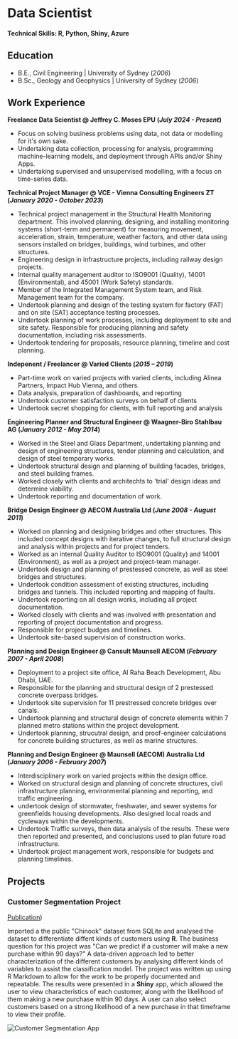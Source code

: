 # Data Scientist

#### Technical Skills: R, Python, Shiny, Azure

## Education
- B.E., Civil Engineering | University of Sydney (_2006_)
- B.Sc., Geology and Geophysics | University of Sydney (_2006_)

## Work Experience
**Freelance Data Scientist @ Jeffrey C. Moses EPU (_July 2024 - Present_)**
- Focus on solving business problems using data, not data or modelling for it's own sake.
- Undertaking data collection, processing for analysis, programming machine-learning models, and deployment through APIs and/or Shiny Apps.
- Undertaking supervised and unsupervised modelling, with a focus on time-series data.

**Technical Project Manager @ VCE - Vienna Consulting Engineers ZT (_January 2020 - October 2023_)**
- Technical project management in the Structural Health Monitoring department. This involved planning, designing, and installing monitoring systems (short-term and permanent) for measuring movement, acceleration, strain, temperature, weather factors, and other data using sensors installed on bridges, buildings, wind turbines, and other structures.
- Engineering design in infrastructure projects, including railway design projects.
- Internal quality management auditor to ISO9001 (Quality), 14001 (Environmental), and 45001 (Work Safety) standards.
- Member of the Integrated Management System team, and Risk Management team for the company.
- Undertook planning and design of the testing system for factory (FAT) and on site (SAT) acceptance testing processes.
- Undertook planning of work processes, including deployment to site and site safety. Responsible for producing planning and safety documentation, including risk assessments.
- Undertook tendering for proposals, resource planning, timeline and cost planning.

**Indepenent / Freelancer @ Varied Clients (_2015 – 2019_)**
- Part-time work on varied projects with varied clients, including Alinea Partners, Impact Hub Vienna, and others.
- Data analysis, preparation of dashboards, and reporting
- Undertook customer satisfaction surveys on behalf of clients
- Undertook secret shopping for clients, with full reporting and analysis

**Engineering Planner and Structural Engineer @ Waagner-Biro Stahlbau AG (_January 2012 - May 2014_)**
- Worked in the Steel and Glass Department, undertaking planning and design of engineering structures, tender planning and calculation, and design of steel temporary works.
- Undertook structural design and planning of building facades, bridges, and steel building frames.
- Worked closely with clients and architechts to 'trial' design ideas and determine viability.
- Undertook reporting and documentation of work.

**Bridge Design Engineer @ AECOM Australia Ltd (_June 2008 - August 2011_)**
- Worked on planning and designing bridges and other structures. This included concept designs with iterative changes, to full structural design and analysis within projects and for project tenders.
- Worked as an internal Quality Auditor to ISO9001 (Quality) and 14001 (Environment), as well as a project and project-team manager.
- Undertook design and planning of prestessed concrete, as well as steel bridges and structures.
- Undertook condition assessment of existing structures, including bridges and tunnels. This included reporting and mapping of faults.
- Undertook reporting on all design works, including all project documentation.
- Worked closely with clients and was involved with presentation and reporting of project documentation and progress.
- Responsible for project budges and timelines.
- Undertook site-based supervision of construction works.

**Planning and Design Engineer @ Cansult Maunsell AECOM (_February 2007 - April 2008_)**
- Deployment to a project site office, Al Raha Beach Development, Abu Dhabi, UAE.
- Responsible for the planning and structural design of 2 prestessed concrete overpass bridges.
- Undertook site supervision for 11 prestressed concrete bridges over canals.
- Undertook planning and structural design of concrete elements within 7 planned metro stations within the project development.
- Undertook planning, strucutral design, and proof-engineer calculations for concrete building structures, as well as marine structures.

**Planning and Design Engineer @ Maunsell (AECOM) Australia Ltd (_January 2006 - February 2007_)**
- Interdisciplinary work on varied projects within the design office.
- Worked on structural design and planning of concrete structures, civil infrastructure planning, environmental planning and reporting, and traffic engineering.
- undertook design of stormwater, freshwater, and sewer systems for greenfields housing developments. Also designed local roads and cycleways within the developments.
- Undertook Traffic surveys, then data analysis of the results. These were then reported and presented, and conclusions used to plan future road infrastructure.
- Undertook project management work, responsible for budgets and planning timelines.

## Projects
### Customer Segmentation Project
[Publication](https://github.com/RandomJeff1/Customer_Segmentation))

Imported a the public "Chinook" dataset from SQLite and analysed the dataset to differentiate diffent kinds of customers using  **R**. The business question for this project was "Can we predict if a customer will make a new purchase within 90 days?" A data-driven approach led to better characterization of the different customers by analysing different kinds of variables to assist the classification model. The project was written up using R Markdown to allow for the work to be properly documented and repeatable. The results were presented in a **Shiny** app, which allowed the user to view characteristics of each customer, along with the likelihood of them making a new purchase within 90 days. A user can also select customers based on a strong likelihood of a new purchase in that timeframe to view their profile.

![Customer Segmentation App](/assets/img/Customer_Segmentation_App.jpeg)

